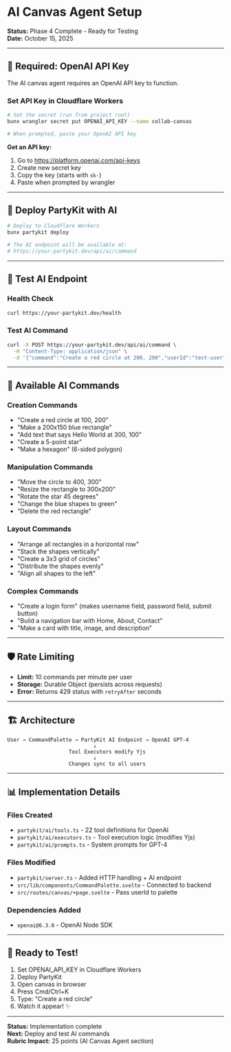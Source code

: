 # AI Canvas Agent Setup

**Status:** Phase 4 Complete - Ready for Testing  
**Date:** October 15, 2025

---

## 🔑 Required: OpenAI API Key

The AI canvas agent requires an OpenAI API key to function.

### Set API Key in Cloudflare Workers

```bash
# Set the secret (run from project root)
bunx wrangler secret put OPENAI_API_KEY --name collab-canvas

# When prompted, paste your OpenAI API key
```

**Get an API key:**

1. Go to https://platform.openai.com/api-keys
2. Create new secret key
3. Copy the key (starts with `sk-`)
4. Paste when prompted by wrangler

---

## 🚀 Deploy PartyKit with AI

```bash
# Deploy to Cloudflare Workers
bunx partykit deploy

# The AI endpoint will be available at:
# https://your-partykit.dev/api/ai/command
```

---

## 🧪 Test AI Endpoint

### Health Check

```bash
curl https://your-partykit.dev/health
```

### Test AI Command

```bash
curl -X POST https://your-partykit.dev/api/ai/command \
  -H "Content-Type: application/json" \
  -d '{"command":"Create a red circle at 200, 200","userId":"test-user"}'
```

---

## 📝 Available AI Commands

### Creation Commands

- "Create a red circle at 100, 200"
- "Make a 200x150 blue rectangle"
- "Add text that says Hello World at 300, 100"
- "Create a 5-point star"
- "Make a hexagon" (6-sided polygon)

### Manipulation Commands

- "Move the circle to 400, 300"
- "Resize the rectangle to 300x200"
- "Rotate the star 45 degrees"
- "Change the blue shapes to green"
- "Delete the red rectangle"

### Layout Commands

- "Arrange all rectangles in a horizontal row"
- "Stack the shapes vertically"
- "Create a 3x3 grid of circles"
- "Distribute the shapes evenly"
- "Align all shapes to the left"

### Complex Commands

- "Create a login form" (makes username field, password field, submit button)
- "Build a navigation bar with Home, About, Contact"
- "Make a card with title, image, and description"

---

## 🛡️ Rate Limiting

- **Limit:** 10 commands per minute per user
- **Storage:** Durable Object (persists across requests)
- **Error:** Returns 429 status with `retryAfter` seconds

---

## 🏗️ Architecture

```
User → CommandPalette → PartyKit AI Endpoint → OpenAI GPT-4
                            ↓
                    Tool Executors modify Yjs
                            ↓
                    Changes sync to all users
```

---

## 📊 Implementation Details

### Files Created

- `partykit/ai/tools.ts` - 22 tool definitions for OpenAI
- `partykit/ai/executors.ts` - Tool execution logic (modifies Yjs)
- `partykit/ai/prompts.ts` - System prompts for GPT-4

### Files Modified

- `partykit/server.ts` - Added HTTP handling + AI endpoint
- `src/lib/components/CommandPalette.svelte` - Connected to backend
- `src/routes/canvas/+page.svelte` - Pass userId to palette

### Dependencies Added

- `openai@6.3.0` - OpenAI Node SDK

---

## 🎯 Ready to Test!

1. Set OPENAI_API_KEY in Cloudflare Workers
2. Deploy PartyKit
3. Open canvas in browser
4. Press Cmd/Ctrl+K
5. Type: "Create a red circle"
6. Watch it appear! ✨

---

**Status:** Implementation complete  
**Next:** Deploy and test AI commands  
**Rubric Impact:** 25 points (AI Canvas Agent section)
